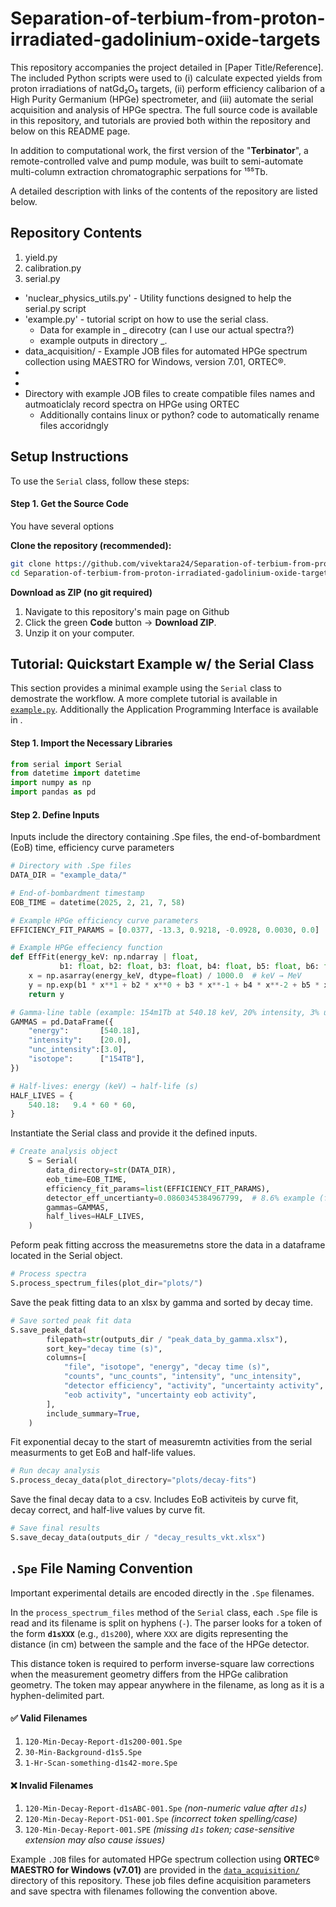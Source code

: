 # Separation-of-terbium-from-proton-irradiated-gadolinium-oxide-targets

This repository accompanies the project detailed in [Paper Title/Reference]. The included Python scripts were used to (i) calculate expected yields from proton irradiations of natGd₂O₃ targets, (ii) perform efficiency calibarion of a High Purity Germanium (HPGe) spectrometer, and (iii) automate the serial acquisition and analysis of HPGe spectra. The full source code is available in this repository, and tutorials are provied both within the repository and below on this README page.

In addition to computational work, the first version of the "**Terbinator**", a remote-controlled valve and pump module, was built to semi-automate multi-column extraction chromatographic serpations for ¹⁵⁵Tb. 

A detailed description with links of the contents of the repository are listed below.

## Repository Contents

1. yield.py
2. calibration.py
3. serial.py

- 'nuclear_physics_utils.py' - Utility functions designed to help the serial.py script
- 'example.py' - tutorial script on how to use the serial class.
  - Data for example in _ direcotry (can I use our actual spectra?)
  - example outputs in directory _.
- data_acquisition/ - Example JOB files for automated HPGe spectrum collection using MAESTRO for Windows, version 7.01, ORTEC®.
-
-
- Directory with example JOB files to create compatible files names and autmoaticlaly record spectra on HPGe using ORTEC
    - Additionally contains linux or python? code to automatically rename files accoridngly

## Setup Instructions

To use the `Serial` class, follow these steps:

#### Step 1. Get the Source Code

You have several options

**Clone the repository (recommended):**

```bash
git clone https://github.com/vivektara24/Separation-of-terbium-from-proton-irradiated-gadolinium-oxide-targets.git
cd Separation-of-terbium-from-proton-irradiated-gadolinium-oxide-targets
```

**Download as ZIP (no git required)**
1. Navigate to this repository's main page on Github
2. Click the green **Code** button → **Download ZIP**.
3. Unzip it on your computer.

## Tutorial: Quickstart Example w/ the Serial Class

This section provides a minimal example using the `Serial` class to demostrate the workflow. A more complete tutorial is available in [`example.py`](example.py). Additionally the Application Programming Interface is available in .

#### Step 1. Import the Necessary Libraries

```python
from serial import Serial
from datetime import datetime
import numpy as np
import pandas as pd
```

#### Step 2. Define Inputs
Inputs include the directory containing .Spe files, the end-of-bombardment (EoB) time, efficiency curve parameters

```python
# Directory with .Spe files
DATA_DIR = "example_data/"

# End-of-bombardment timestamp
EOB_TIME = datetime(2025, 2, 21, 7, 58)

# Example HPGe efficiency curve parameters
EFFICIENCY_FIT_PARAMS = [0.0377, -13.3, 0.9218, -0.0928, 0.0030, 0.0]

# Example HPGe effeciency function
def EffFit(energy_keV: np.ndarray | float,
           b1: float, b2: float, b3: float, b4: float, b5: float, b6: float) -> np.ndarray:
    x = np.asarray(energy_keV, dtype=float) / 1000.0  # keV → MeV
    y = np.exp(b1 * x**1 + b2 * x**0 + b3 * x**-1 + b4 * x**-2 + b5 * x**-3 + b6 * x**-4)
    return y

# Gamma-line table (example: 154m1Tb at 540.18 keV, 20% intensity, 3% uncertainty)
GAMMAS = pd.DataFrame({
    "energy":       [540.18],
    "intensity":    [20.0],
    "unc_intensity":[3.0],
    "isotope":      ["154TB"],
})

# Half-lives: energy (keV) → half-life (s)
HALF_LIVES = {
    540.18:   9.4 * 60 * 60,
}
```

Instantiate the Serial class and provide it the defined inputs.

```python
# Create analysis object
    S = Serial(
        data_directory=str(DATA_DIR),
        eob_time=EOB_TIME,
        efficiency_fit_params=list(EFFICIENCY_FIT_PARAMS),
        detector_eff_uncertianty=0.0860345384967799,  # 8.6% example (fractional)
        gammas=GAMMAS,
        half_lives=HALF_LIVES,
    )
```
Peform peak fitting accross the measuremetns store the data in a dataframe located in the Serial object.

```python
# Process spectra
S.process_spectrum_files(plot_dir="plots/")
```

Save the peak fitting data to an xlsx by gamma and sorted by decay time.

```python
# Save sorted peak fit data
S.save_peak_data(
        filepath=str(outputs_dir / "peak_data_by_gamma.xlsx"),
        sort_key="decay time (s)",
        columns=[
            "file", "isotope", "energy", "decay time (s)",
            "counts", "unc_counts", "intensity", "unc_intensity",
            "detector efficiency", "activity", "uncertainty activity",
            "eob activity", "uncertainty eob activity",
        ],
        include_summary=True,
    )
```

Fit exponential decay to the start of measuremtn activities from the serial measurments to get EoB and half-life values.

```python
# Run decay analysis
S.process_decay_data(plot_directory="plots/decay-fits")
```

Save the final decay data to a csv. Includes EoB activiteis by curve fit, decay correct, and half-live values by curve fit.

```python
# Save final results
S.save_decay_data(outputs_dir / "decay_results_vkt.xlsx")
``` 
## `.Spe` File Naming Convention  

Important experimental details are encoded directly in the `.Spe` filenames.  

In the `process_spectrum_files` method of the `Serial` class, each `.Spe` file is read and its filename is split on hyphens (`-`). The parser looks for a token of the form **`d1sXXX`** (e.g., `d1s200`), where `XXX` are digits representing the distance (in cm) between the sample and the face of the HPGe detector.  

This distance token is required to perform inverse-square law corrections when the measurement geometry differs from the HPGe calibration geometry. The token may appear anywhere in the filename, as long as it is a hyphen-delimited part.  

#### ✅ Valid Filenames  

1. `120-Min-Decay-Report-d1s200-001.Spe`  
2. `30-Min-Background-d1s5.Spe`  
3. `1-Hr-Scan-something-d1s42-more.Spe`  

#### ❌ Invalid Filenames  

1. `120-Min-Decay-Report-d1sABC-001.Spe` *(non-numeric value after `d1s`)*  
2. `120-Min-Decay-Report-DS1-001.Spe` *(incorrect token spelling/case)*  
3. `120-Min-Decay-Report-001.SPE` *(missing `d1s` token; case-sensitive extension may also cause issues)*

Example `.JOB` files for automated HPGe spectrum collection using **ORTEC® MAESTRO for Windows (v7.01)** are provided in the [`data_acquisition/`](data_acquisition/) directory of this repository. These job files define acquisition parameters and save spectra with filenames following the convention above.  
